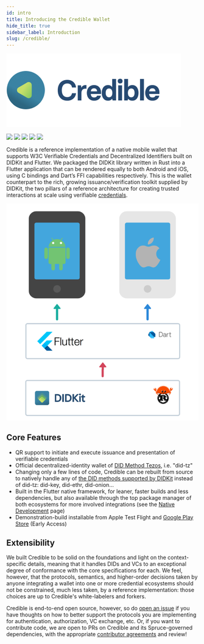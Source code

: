 ```yaml
---
id: intro
title: Introducing the Credible Wallet
hide_title: true
sidebar_label: Introduction
slug: /credible/
---
```


![Credible header](/assets/crediblehead.png)

[![](https://img.shields.io/badge/Flutter-1.22.6-blue)](https://flutter.dev/docs/get-started/install)
[![](https://img.shields.io/badge/ssi-v0.1-green)](https://www.github.com/spruceid/ssi)
[![](https://img.shields.io/badge/DIDKit-v0.1-green)](https://www.github.com/spruceid/didkit)
[![](https://img.shields.io/badge/License-Apache--2.0-green)](https://github.com/spruceid/credible/blob/main/LICENSE)
[![](https://img.shields.io/twitter/follow/sprucesystems?label=Follow&style=social)](https://twitter.com/sprucesystems)


Credible is a reference implementation of a native mobile wallet that supports
W3C Verifiable Credentials and Decentralized Identifiers built on DIDKit and
Flutter. We packaged the DIDKit library written in Rust into a Flutter
application that can be rendered equally to both Android and iOS, using C
bindings and Dart’s FFI capabilities respectively. This is the wallet
counterpart to the rich, growing issuance/verification toolkit supplied by
DIDKit, the two pillars of a reference architecture for creating trusted
interactions at scale using verifiable [credentials](concepts).

![credible architecture](/assets/credible-architecture.png)

## Core Features

* QR support to initiate and execute issuance and presentation of verifiable
  credentials
* Official decentralized-identity wallet of [DID Method Tezos](https://did-tezos-draft.spruceid.com/), i.e. "did-tz"
* Changing only a few lines of code, Credible can be rebuilt from source to natively handle any of [the DID methods supported by DIDKit](/docs/didkit/did-methods) instead of did-tz: did-key, did-ethr, did-onion...
* Built in the Flutter native framework, for leaner, faster builds and less dependencies, but also available through the top package manager of both ecosystems for more involved integrations (see the [Native Development](native) page)
* Demonstration-build installable from Apple Test Flight and [Google Play Store](https://play.google.com/store/apps/details?id=com.spruceid.app.credible) (Early Access)

## Extensibility

We built Credible to be solid on the foundations and light on the
context-specific details, meaning that it handles DIDs and VCs to an exceptional
degree of conformance with the core specifications for each. We feel, however,
that the protocols, semantics, and higher-order decisions taken by anyone
integrating a wallet into one or more credential ecosystems should not be
constrained, much less taken, by a reference implementation: those choices are
up to Credible's white-labelers and forkers.  

Credible is end-to-end open source, however, so do [open an
issue](https://github.com/spruceid/credible/issues) if you have thoughts on how
to better support the protocols you are implementing for authentication,
authorization, VC exchange, etc. Or, if you want to contribute code, we are open
to  PRs on Credible and its Spruce-governed dependencies, with the appropriate
[contributor agreements](/docs/contributing) and review!